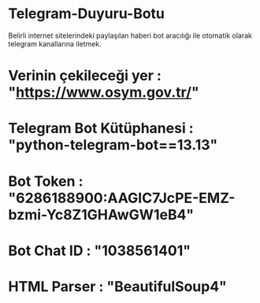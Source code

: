 # Telegram-Duyuru-Botu
Belirli internet sitelerindeki paylaşılan haberi bot aracılığı ile otomatik olarak telegram kanallarına iletmek.
# Verinin çekileceği yer : "https://www.osym.gov.tr/"
# Telegram Bot Kütüphanesi : "python-telegram-bot==13.13"
# Bot Token : "6286188900:AAGIC7JcPE-EMZ-bzmi-Yc8Z1GHAwGW1eB4"
# Bot Chat ID : "1038561401"
# HTML Parser : "BeautifulSoup4"
